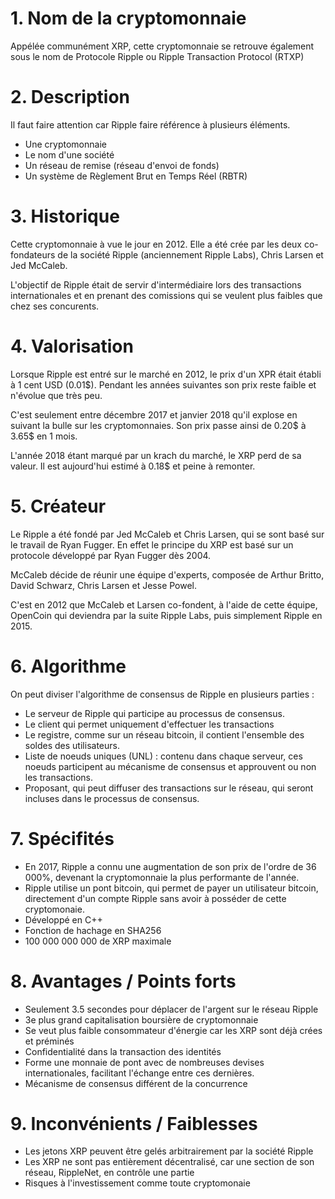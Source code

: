 # 1. Nom de la cryptomonnaie

Appélée communément XRP, cette cryptomonnaie se retrouve également sous le nom de Protocole Ripple ou Ripple Transaction Protocol (RTXP)

# 2. Description

Il faut faire attention car Ripple faire référence à plusieurs éléments.

- Une cryptomonnaie
- Le nom d'une société
- Un réseau de remise (réseau d'envoi de fonds)
- Un système de Règlement Brut en Temps Réel (RBTR)
	
# 3. Historique

Cette cryptomonnaie à vue le jour en 2012. Elle a été crée par les deux co-fondateurs de la société Ripple (anciennement Ripple Labs), Chris Larsen et Jed McCaleb.

L'objectif de Ripple était de servir d'intermédiaire lors des transactions internationales et en prenant des comissions qui se veulent plus faibles que chez ses concurents.

# 4. Valorisation

Lorsque Ripple est entré sur le marché en 2012, le prix d'un XPR était établi à 1 cent USD (0.01$). Pendant les années suivantes son prix reste faible et n'évolue que très peu.

C'est seulement entre décembre 2017 et janvier 2018 qu'il explose en suivant la bulle sur les cryptomonnaies. Son prix passe ainsi de 0.20$ à 3.65$ en 1 mois.

L'année 2018 étant marqué par un krach du marché, le XRP perd de sa valeur. Il est aujourd'hui estimé à 0.18$ et peine à remonter.

# 5. Créateur

Le Ripple a été fondé par Jed McCaleb et Chris Larsen, qui se sont basé sur le travail de Ryan Fugger. En effet le principe du XRP est basé sur un protocole développé par Ryan Fugger dès 2004.

McCaleb décide de réunir une équipe d'experts, composée de Arthur Britto, David Schwarz, Chris Larsen et Jesse Powel.

C'est en 2012 que McCaleb et Larsen co-fondent, à l'aide de cette équipe, OpenCoin qui deviendra par la suite Ripple Labs, puis simplement Ripple en 2015.

# 6. Algorithme

On peut diviser l'algorithme de consensus de Ripple en plusieurs parties :

- Le serveur de Ripple qui participe au processus de consensus.
- Le client qui permet uniquement d'effectuer les transactions
- Le registre, comme sur un réseau bitcoin, il contient l'ensemble des soldes des utilisateurs.
- Liste de noeuds uniques (UNL) : contenu dans chaque serveur, ces noeuds participent au mécanisme de consensus et approuvent ou non les transactions.
- Proposant, qui peut diffuser des transactions sur le réseau, qui seront incluses dans le processus de consensus.
	
# 7. Spécifités
	
 - En 2017, Ripple a connu une augmentation de son prix de l'ordre de 36 000%, devenant la cryptomonnaie la plus performante de l'année.
 - Ripple utilise un pont bitcoin, qui permet de payer un utilisateur bitcoin, directement d'un compte Ripple sans avoir à posséder de cette cryptomonaie.
 - Développé en C++
 - Fonction de hachage en SHA256
 - 100 000 000 000 de XRP maximale
 
 # 8. Avantages / Points forts
 
 - Seulement 3.5 secondes pour déplacer de l'argent sur le réseau Ripple
 - 3e plus grand capitalisation boursière de cryptomonnaie
 - Se veut plus faible consommateur d'énergie car les XRP sont déjà crées et préminés
 - Confidentialité dans la transaction des identités
 - Forme une monnaie de pont avec de nombreuses devises internationales, facilitant l'échange entre ces dernières.
 - Mécanisme de consensus différent de la concurrence
 
 # 9. Inconvénients / Faiblesses
 
 - Les jetons XRP peuvent être gelés arbitrairement par la société Ripple
 - Les XRP ne sont pas entièrement décentralisé, car une section de son réseau, RippleNet, en contrôle une partie
 - Risques à l'investissement comme toute cryptomonaie
 
	